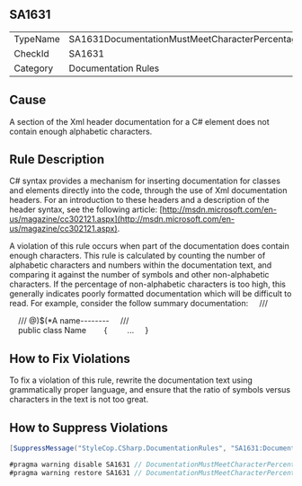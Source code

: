 ﻿## SA1631

<table>
<tr>
  <td>TypeName</td>
  <td>SA1631DocumentationMustMeetCharacterPercentage</td>
</tr>
<tr>
  <td>CheckId</td>
  <td>SA1631</td>
</tr>
<tr>
  <td>Category</td>
  <td>Documentation Rules</td>
</tr>
</table>

## Cause

A section of the Xml header documentation for a C# element does not contain enough alphabetic characters.

## Rule Description

C# syntax provides a mechanism for inserting documentation for classes and elements directly into the code, through the use of Xml documentation headers. For an introduction to these headers and a description of the header syntax, see the following article: [http://msdn.microsoft.com/en-us/magazine/cc302121.aspx](http://msdn.microsoft.com/en-us/magazine/cc302121.aspx).

A violation of this rule occurs when part of the documentation does contain enough characters. This rule is calculated by counting the number of alphabetic characters and numbers within the documentation text, and comparing it against the number of symbols and other non-alphabetic characters. If the percentage of non-alphabetic characters is too high, this generally indicates poorly formatted documentation which will be difficult to read. For example, consider the follow summary documentation:
    /// <summary>
    /// @)$(*A name--------
    /// </summary>
    public class Name    
    {
        ...
    }



## How to Fix Violations

To fix a violation of this rule, rewrite the documentation text using grammatically proper language, and ensure that the ratio of symbols versus characters in the text is not too great.

## How to Suppress Violations

```csharp
[SuppressMessage("StyleCop.CSharp.DocumentationRules", "SA1631:DocumentationMustMeetCharacterPercentage", Justification = "Reviewed.")]
```

```csharp
#pragma warning disable SA1631 // DocumentationMustMeetCharacterPercentage
#pragma warning restore SA1631 // DocumentationMustMeetCharacterPercentage
```
